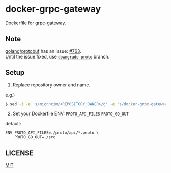 # docker-grpc-gateway

Dockerfile for [grpc-gateway](https://github.com/grpc-ecosystem/grpc-gateway).

## Note

[golang/protobuf](https://github.com/golang/protobuf) has an issue: [#763](https://github.com/golang/protobuf/issues/763).  
Until the issue fixed, use [`downgrade-proto`](https://github.com/micnncim/docker-grpc-gateway/tree/downgrade-proto) branch.

## Setup

1. Replace repository owner and name.

e.g.)

```sh
$ sed -i -e 's/micnncim/<REPOSITORY_OWNER>/g' -e 's/docker-grpc-gateway/<REPOSITORY_NAME>/g' Dockerfile
```

2. Set your Dockerfile ENV: `PROTO_API_FILES` `PROTO_GO_OUT`

default:

```
ENV PROTO_API_FILES=./proto/api/*.proto \
    PROTO_GO_OUT=./src
```

## LICENSE

[MIT](./LICENSE)
